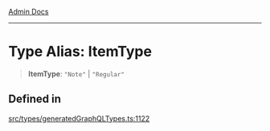 [Admin Docs](/)

***

# Type Alias: ItemType

> **ItemType**: `"Note"` \| `"Regular"`

## Defined in

[src/types/generatedGraphQLTypes.ts:1122](https://github.com/Suyash878/talawa-api/blob/cfd688207611ba245c99edd8dbaccb2cdbf6a043/src/types/generatedGraphQLTypes.ts#L1122)
